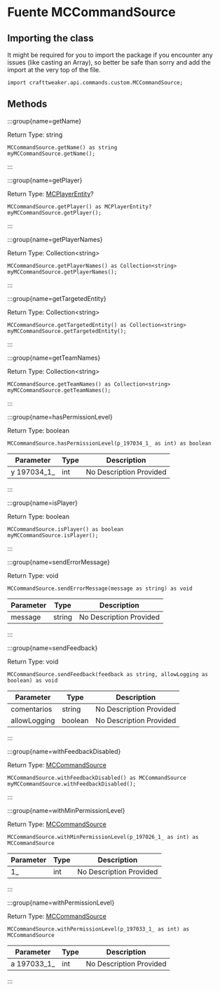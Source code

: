 # Fuente MCCommandSource

## Importing the class

It might be required for you to import the package if you encounter any issues (like casting an Array), so better be safe than sorry and add the import at the very top of the file.
```zenscript
import crafttweaker.api.commands.custom.MCCommandSource;
```


## Methods

:::group{name=getName}

Return Type: string

```zenscript
MCCommandSource.getName() as string
myMCCommandSource.getName();
```

:::

:::group{name=getPlayer}

Return Type: [MCPlayerEntity](/vanilla/api/entity/MCPlayerEntity)?

```zenscript
MCCommandSource.getPlayer() as MCPlayerEntity?
myMCCommandSource.getPlayer();
```

:::

:::group{name=getPlayerNames}

Return Type: Collection&lt;string&gt;

```zenscript
MCCommandSource.getPlayerNames() as Collection<string>
myMCCommandSource.getPlayerNames();
```

:::

:::group{name=getTargetedEntity}

Return Type: Collection&lt;string&gt;

```zenscript
MCCommandSource.getTargetedEntity() as Collection<string>
myMCCommandSource.getTargetedEntity();
```

:::

:::group{name=getTeamNames}

Return Type: Collection&lt;string&gt;

```zenscript
MCCommandSource.getTeamNames() as Collection<string>
myMCCommandSource.getTeamNames();
```

:::

:::group{name=hasPermissionLevel}

Return Type: boolean

```zenscript
MCCommandSource.hasPermissionLevel(p_197034_1_ as int) as boolean
```

| Parameter     | Type | Description             |
| ------------- | ---- | ----------------------- |
| y 197034_1_ | int  | No Description Provided |


:::

:::group{name=isPlayer}

Return Type: boolean

```zenscript
MCCommandSource.isPlayer() as boolean
myMCCommandSource.isPlayer();
```

:::

:::group{name=sendErrorMessage}

Return Type: void

```zenscript
MCCommandSource.sendErrorMessage(message as string) as void
```

| Parameter | Type   | Description             |
| --------- | ------ | ----------------------- |
| message   | string | No Description Provided |


:::

:::group{name=sendFeedback}

Return Type: void

```zenscript
MCCommandSource.sendFeedback(feedback as string, allowLogging as boolean) as void
```

| Parameter    | Type    | Description             |
| ------------ | ------- | ----------------------- |
| comentarios  | string  | No Description Provided |
| allowLogging | boolean | No Description Provided |


:::

:::group{name=withFeedbackDisabled}

Return Type: [MCCommandSource](/vanilla/api/commands/custom/MCCommandSource)

```zenscript
MCCommandSource.withFeedbackDisabled() as MCCommandSource
myMCCommandSource.withFeedbackDisabled();
```

:::

:::group{name=withMinPermissionLevel}

Return Type: [MCCommandSource](/vanilla/api/commands/custom/MCCommandSource)

```zenscript
MCCommandSource.withMinPermissionLevel(p_197026_1_ as int) as MCCommandSource
```

| Parameter | Type | Description             |
| --------- | ---- | ----------------------- |
| 1_        | int  | No Description Provided |


:::

:::group{name=withPermissionLevel}

Return Type: [MCCommandSource](/vanilla/api/commands/custom/MCCommandSource)

```zenscript
MCCommandSource.withPermissionLevel(p_197033_1_ as int) as MCCommandSource
```

| Parameter     | Type | Description             |
| ------------- | ---- | ----------------------- |
| a 197033_1_ | int  | No Description Provided |


:::


